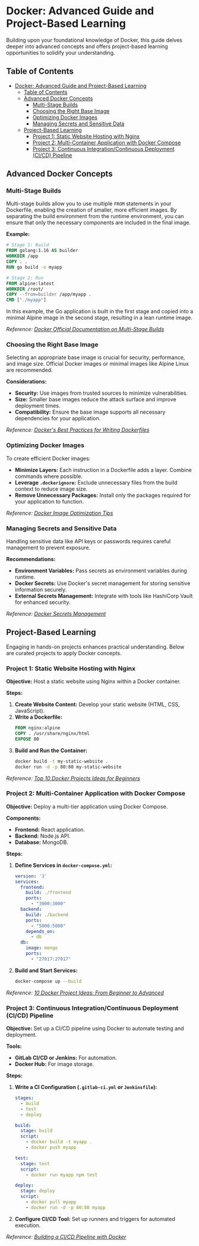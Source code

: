 # Docker: Advanced Guide and Project-Based Learning

Building upon your foundational knowledge of Docker, this guide delves deeper into advanced concepts and offers project-based learning opportunities to solidify your understanding.

## Table of Contents

- [Docker: Advanced Guide and Project-Based Learning](#docker-advanced-guide-and-project-based-learning)
  - [Table of Contents](#table-of-contents)
  - [Advanced Docker Concepts](#advanced-docker-concepts)
    - [Multi-Stage Builds](#multi-stage-builds)
    - [Choosing the Right Base Image](#choosing-the-right-base-image)
    - [Optimizing Docker Images](#optimizing-docker-images)
    - [Managing Secrets and Sensitive Data](#managing-secrets-and-sensitive-data)
  - [Project-Based Learning](#project-based-learning)
    - [Project 1: Static Website Hosting with Nginx](#project-1-static-website-hosting-with-nginx)
    - [Project 2: Multi-Container Application with Docker Compose](#project-2-multi-container-application-with-docker-compose)
    - [Project 3: Continuous Integration/Continuous Deployment (CI/CD) Pipeline](#project-3-continuous-integrationcontinuous-deployment-cicd-pipeline)

## Advanced Docker Concepts

### Multi-Stage Builds

Multi-stage builds allow you to use multiple `FROM` statements in your Dockerfile, enabling the creation of smaller, more efficient images. By separating the build environment from the runtime environment, you can ensure that only the necessary components are included in the final image.

**Example:**

```dockerfile
# Stage 1: Build
FROM golang:1.16 AS builder
WORKDIR /app
COPY . .
RUN go build -o myapp

# Stage 2: Run
FROM alpine:latest
WORKDIR /root/
COPY --from=builder /app/myapp .
CMD ["./myapp"]
```

In this example, the Go application is built in the first stage and copied into a minimal Alpine image in the second stage, resulting in a lean runtime image.

*Reference: [Docker Official Documentation on Multi-Stage Builds](https://docs.docker.com/develop/develop-images/multistage-build/)*

### Choosing the Right Base Image

Selecting an appropriate base image is crucial for security, performance, and image size. Official Docker images or minimal images like Alpine Linux are recommended.

**Considerations:**

- **Security:** Use images from trusted sources to minimize vulnerabilities.
- **Size:** Smaller base images reduce the attack surface and improve deployment times.
- **Compatibility:** Ensure the base image supports all necessary dependencies for your application.

*Reference: [Docker's Best Practices for Writing Dockerfiles](https://docs.docker.com/develop/develop-images/dockerfile_best-practices/)*

### Optimizing Docker Images

To create efficient Docker images:

- **Minimize Layers:** Each instruction in a Dockerfile adds a layer. Combine commands where possible.
- **Leverage `.dockerignore`:** Exclude unnecessary files from the build context to reduce image size.
- **Remove Unnecessary Packages:** Install only the packages required for your application to function.

*Reference: [Docker Image Optimization Tips](https://www.docker.com/blog/intro-guide-to-dockerfile-best-practices/)*

### Managing Secrets and Sensitive Data

Handling sensitive data like API keys or passwords requires careful management to prevent exposure.

**Recommendations:**

- **Environment Variables:** Pass secrets as environment variables during runtime.
- **Docker Secrets:** Use Docker's secret management for storing sensitive information securely.
- **External Secrets Management:** Integrate with tools like HashiCorp Vault for enhanced security.

*Reference: [Docker Secrets Management](https://docs.docker.com/engine/swarm/secrets/)*

## Project-Based Learning

Engaging in hands-on projects enhances practical understanding. Below are curated projects to apply Docker concepts.

### Project 1: Static Website Hosting with Nginx

**Objective:** Host a static website using Nginx within a Docker container.

**Steps:**

1. **Create Website Content:** Develop your static website (HTML, CSS, JavaScript).
2. **Write a Dockerfile:**
   ```dockerfile
   FROM nginx:alpine
   COPY . /usr/share/nginx/html
   EXPOSE 80
   ```
3. **Build and Run the Container:**
   ```bash
   docker build -t my-static-website .
   docker run -d -p 80:80 my-static-website
   ```

*Reference: [Top 10 Docker Projects Ideas for Beginners](https://www.geeksforgeeks.org/docker-projects-ideas-for-beginners/)*

### Project 2: Multi-Container Application with Docker Compose

**Objective:** Deploy a multi-tier application using Docker Compose.

**Components:**

- **Frontend:** React application.
- **Backend:** Node.js API.
- **Database:** MongoDB.

**Steps:**

1. **Define Services in `docker-compose.yml`:**
   ```yaml
   version: '3'
   services:
     frontend:
       build: ./frontend
       ports:
         - "3000:3000"
     backend:
       build: ./backend
       ports:
         - "5000:5000"
       depends_on:
         - db
     db:
       image: mongo
       ports:
         - "27017:27017"
   ```
2. **Build and Start Services:**
   ```bash
   docker-compose up --build
   ```

*Reference: [10 Docker Project Ideas: From Beginner to Advanced](https://www.datacamp.com/blog/docker-projects)*

### Project 3: Continuous Integration/Continuous Deployment (CI/CD) Pipeline

**Objective:** Set up a CI/CD pipeline using Docker to automate testing and deployment.

**Tools:**

- **GitLab CI/CD or Jenkins:** For automation.
- **Docker Hub:** For image storage.

**Steps:**

1. **Write a CI Configuration (`.gitlab-ci.yml` or `Jenkinsfile`):**
   ```yaml
   stages:
     - build
     - test
     - deploy

   build:
     stage: build
     script:
       - docker build -t myapp .
       - docker push myapp

   test:
     stage: test
     script:
       - docker run myapp npm test

   deploy:
     stage: deploy
     script:
       - docker pull myapp
       - docker run -d -p 80:80 myapp
   ```
2. **Configure CI/CD Tool:** Set up runners and triggers for automated execution.

*Reference: [Building a CI/CD Pipeline with Docker](https://www.projectpro.io/article/docker-projects/746)*

